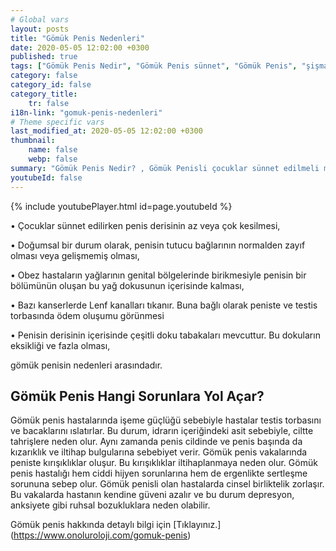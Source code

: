```yaml
---
# Global vars
layout: posts
title: "Gömük Penis Nedenleri"
date: 2020-05-05 12:02:00 +0300
published: true
tags: ["Gömük Penis Nedir", "Gömük Penis sünnet", "Gömük Penis", "şişman çocukta gömük penis", "gömük penis penis boyu", "Gömük Penis Nedeni", "Gömük Penis Teşhis", "Gömük Penis Ameliyatı Ne Zaman" , "Gömük Penis Ameliyatı", "Gömük Penis Tedavisi" , "gömük penis çözüm", "gömük penis sorunu", "gömük penis ameliyatı sonrası"]
category: false
category_id: false
category_title:
    tr: false
i18n-link: "gomuk-penis-nedenleri"
# Theme specific vars
last_modified_at: 2020-05-05 12:02:00 +0300
thumbnail:
    name: false
    webp: false
summary: "Gömük Penis Nedir? , Gömük Penisli çocuklar sünnet edilmeli midir? , Gömük Penis, obez çocuklarda zayıflama halinde düzelir mi? , Penis  boyutları Gömük Peniste normal midir? , Gömük Penis Nedenleri , Gömük Penis Hangi Sorunlara Yol Açar? , Gömük Penis Teşhisi , Gömük Penis Ameliyatı Ne Zaman Yapılmalıdır? , Gömük Penis Ameliyatı , Gömük Penis Tedavisi"
youtubeId: false
---
```

{% include youtubePlayer.html id=page.youtubeId %}




•	Çocuklar sünnet edilirken penis derisinin az veya çok kesilmesi,

•	Doğumsal bir durum olarak, penisin tutucu bağlarının normalden zayıf olması veya gelişmemiş olması,

•	Obez hastaların yağlarının genital bölgelerinde birikmesiyle penisin bir bölümünün oluşan bu yağ dokusunun içerisinde kalması,

•	Bazı kanserlerde Lenf kanalları tıkanır. Buna bağlı olarak peniste ve testis torbasında ödem oluşumu görünmesi

•	Penisin derisinin içerisinde çeşitli doku tabakaları mevcuttur. Bu dokuların eksikliği ve fazla olması,

gömük penisin nedenleri arasındadır.

## Gömük Penis Hangi Sorunlara Yol Açar?

Gömük penis hastalarında işeme güçlüğü sebebiyle hastalar testis torbasını ve bacaklarını ıslatırlar. Bu durum, idrarın içeriğindeki asit sebebiyle, ciltte tahrişlere neden olur. Aynı zamanda penis cildinde ve penis başında da kızarıklık ve iltihap bulgularına sebebiyet verir. Gömük penis vakalarında peniste kırışıklıklar oluşur. Bu kırışıklıklar iltihaplanmaya neden olur. Gömük penis hastalığı hem ciddi hijyen sorunlarına hem de ergenlikte sertleşme sorununa sebep olur. Gömük penisli olan hastalarda cinsel birliktelik zorlaşır. Bu vakalarda hastanın kendine güveni azalır ve bu durum depresyon, anksiyete gibi ruhsal bozukluklara neden olabilir.


Gömük penis hakkında detaylı bilgi için [Tıklayınız.] (https://www.onoluroloji.com/gomuk-penis)
